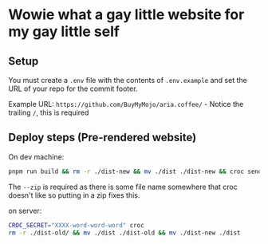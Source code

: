 # Wowie what a gay little website for my gay little self

## Setup

You must create a `.env` file with the contents of `.env.example` and set the URL of your repo for the commit footer.

Example URL: `https://github.com/BuyMyMojo/aria.coffee/` - Notice the trailing `/`, this is required

## Deploy steps (Pre-rendered website)

On dev machine:

```sh
pnpm run build && rm -r ./dist-new && mv ./dist ./dist-new && croc send --zip ./dist-new
```

The `--zip` is required as there is some file name somewhere that croc doesn't like so putting in a zip fixes this.

on server:

```sh
CROC_SECRET="XXXX-word-word-word" croc
rm -r ./dist-old/ && mv ./dist ./dist-old && mv ./dist-new ./dist
```
